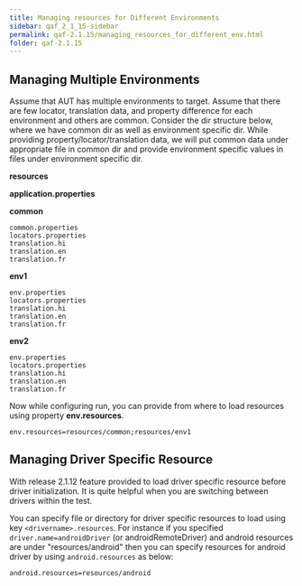 ```yaml
---
title: Managing resources for Different Environments
sidebar: qaf_2_1_15-sidebar
permalink: qaf-2.1.15/managing_resources_for_different_env.html
folder: qaf-2.1.15
---
```


## Managing Multiple Environments

Assume that AUT has multiple environments to target. Assume that there are few locator, translation data, and property difference for each environment and others are common. Consider the dir structure below, where we have common dir as well as environment specific dir. While providing property/locator/translation data, we will put common data under appropriate file in common dir and provide environment specific values in files under environment specific dir.

**resources**

**application.properties**

**common**

	common.properties
	locators.properties
	translation.hi
	translation.en 
	translation.fr 

**env1**

	env.properties
	locators.properties
	translation.hi
	translation.en
	translation.fr

**env2**

	env.properties
	locators.properties
	translation.hi
	translation.en
	translation.fr

Now while configuring run, you can provide from where to load resources using property **env.resources**.

```properties
env.resources=resources/common;resources/env1
```

## Managing Driver Specific Resource

With release 2.1.12 feature provided to load driver specific resource before driver initialization. It is quite helpful when you are switching between drivers within the test.

You can specify file or directory for driver specific resources to load using key `<drivername>.resources`.
For instance if you specified `driver.name=androidDriver` (or androidRemoteDriver) and android resources are under "resources/android" then you can specify resources for android driver by using `android.resources` as below:

```
android.resources=resources/android

```
